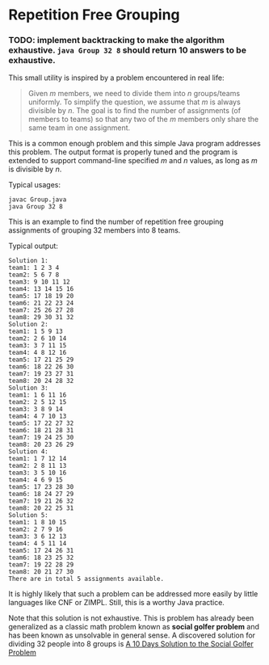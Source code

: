 # Repetition Free Grouping

### TODO: implement backtracking to make the algorithm exhaustive. `java Group 32 8` should return 10 answers to be exhaustive.

This small utility is inspired by a problem encountered in real life:
> Given _m_ members, we need to divide them into _n_ groups/teams uniformly. To simplify the question, we assume that _m_ is always divisible by _n_.
> The goal is to find the number of assignments (of members to teams) so that any two of the _m_ members only share the same team in one assignment. 

This is a common enough problem and this simple Java program addresses this problem. The output format is properly tuned and the program is extended to support command-line specified _m_ and _n_ values, as long as _m_ is divisible by _n_. 

Typical usages:
```
javac Group.java
java Group 32 8
```
This is an example to find the number of repetition free grouping assignments of grouping 32 members into 8 teams. 

Typical output:
```
Solution 1: 
team1: 1 2 3 4 
team2: 5 6 7 8 
team3: 9 10 11 12 
team4: 13 14 15 16 
team5: 17 18 19 20 
team6: 21 22 23 24 
team7: 25 26 27 28 
team8: 29 30 31 32 
Solution 2: 
team1: 1 5 9 13 
team2: 2 6 10 14 
team3: 3 7 11 15 
team4: 4 8 12 16 
team5: 17 21 25 29 
team6: 18 22 26 30 
team7: 19 23 27 31 
team8: 20 24 28 32 
Solution 3: 
team1: 1 6 11 16 
team2: 2 5 12 15 
team3: 3 8 9 14 
team4: 4 7 10 13 
team5: 17 22 27 32 
team6: 18 21 28 31 
team7: 19 24 25 30 
team8: 20 23 26 29 
Solution 4: 
team1: 1 7 12 14 
team2: 2 8 11 13 
team3: 3 5 10 16 
team4: 4 6 9 15 
team5: 17 23 28 30 
team6: 18 24 27 29 
team7: 19 21 26 32 
team8: 20 22 25 31 
Solution 5: 
team1: 1 8 10 15 
team2: 2 7 9 16 
team3: 3 6 12 13 
team4: 4 5 11 14 
team5: 17 24 26 31 
team6: 18 23 25 32 
team7: 19 22 28 29 
team8: 20 21 27 30 
There are in total 5 assignments available. 
```

It is highly likely that such a problem can be addressed more easily by little languages like CNF or ZIMPL. Still, this is a worthy Java practice.

Note that this solution is not exhaustive. This is problem has already been generalized as a classic math problem known as __social golfer problem__ and has been known as unsolvable in general sense. A discovered solution for dividing 32 people into 8 groups is [A 10 Days Solution to the Social Golfer Problem](http://www.mathpuzzle.com/MAA/54-Golf%20Tournaments/socgolf1.pdf)
